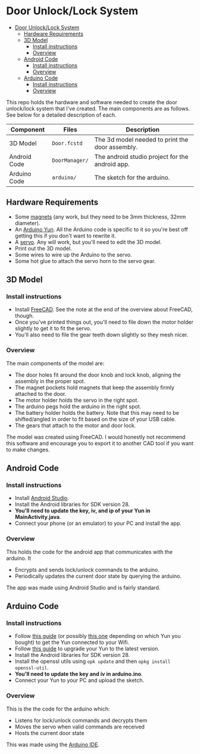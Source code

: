 # Door Unlock/Lock System

- [Door Unlock/Lock System](#door-unlock-lock-system)
  * [Hardware Requirements](#hardware-requirements)
  * [3D Model](#3d-model)
    + [Install instructions](#install-instructions)
    + [Overview](#overview)
  * [Android Code](#android-code)
    + [Install instructions](#install-instructions-1)
    + [Overview](#overview-1)
  * [Arduino Code](#arduino-code)
    + [Install instructions](#install-instructions-2)
    + [Overview](#overview-2)

This repo holds the hardware and software needed to create the door unlock/lock system that I've created. The main components are as follows. See below for a detailed description of each.

| Component    | Files           |  Description                                    |
|--------------|-----------------|-------------------------------------------------|
| 3D Model     | `Door.fcstd`    | The 3d model needed to print the door assembly. |
| Android Code |  `DoorManager/` | The android studio project for the android app. |
| Arduino Code | `arduino/`      | The sketch for the arduino.                     |

## Hardware Requirements
 - Some [magnets](https://www.amazon.com/DIYMAG-Powerful-Neodymium-Permanent-Scientific/dp/B06XD2X45M) (any work, but they need to be 3mm thickness, 32mm diameter).
  - An [Arduino Yun](https://store.arduino.cc/usa/arduino-yun). All the Arduino code is specific to it so you're best off getting this if you don't want to rewrite it.
  - A [servo](https://www.adafruit.com/product/1404). Any will work, but you'll need to edit the 3D model.
  - Print out the 3D model.
  - Some wires to wire up the Arduino to the servo.
  - Some hot glue to attach the servo horn to the servo gear.

## 3D Model
### Install instructions
  - Install [FreeCAD](https://www.freecadweb.org/). See the note at the end of the overview about FreeCAD, though.
  - Once you've printed things out, you'll need to file down the motor holder slightly to get it to fit the servo.
  - You'll also need to file the gear teeth down slightly so they mesh nicer.
### Overview
The main components of the model are:
 - The door holes fit around the door knob and lock knob, aligning the assembly in the proper spot.
 - The magnet pockets hold magnets that keep the assembly firmly attached to the door.
 - The motor holder holds the servo in the right spot.
 - The arduino pegs hold the arduino in the right spot.
 - The battery holder holds the battery. Note that this may need to be shifted/angled in order to fit based on the size of your USB cable.
 - The gears that attach to the motor and door lock.
 
The model was created using FreeCAD. I would honestly not recommend this software and encourage you to export it to another CAD tool if you want to make changes.

## Android Code
### Install instructions
  - Install [Android Studio](https://developer.android.com/studio).
  - Install the Android libraries for SDK version 28.
  - **You'll need to update the key, iv, and ip of your Yun in MainActivity.java**.
  - Connect your phone (or an emulator) to your PC and install the app.
### Overview
This holds the code for the android app that communicates with the arduino. It
  - Encrypts and sends lock/unlock commands to the arduino.
  - Periodically updates the current door state by querying the arduino.

The app was made using Android Studio and is fairly standard.

## Arduino Code
### Install instructions
  - Follow [this guide](https://www.arduino.cc/en/Guide/ArduinoYunLin#toc18) (or possibly [this one](https://www.arduino.cc/en/Guide/ArduinoYun#toc16) depending on which Yun you bought) to get the Yun connected to your Wifi.
  - Follow [this guide](https://www.arduino.cc/en/Tutorial/YunSysupgrade) to upgrade your Yun to the latest version.
  - Install the Android libraries for SDK version 28.
  - Install the openssl utils using `opk update` and then `opkg install openssl-util`.
  - **You'll need to update the key and iv in arduino.ino**.
  - Connect your Yun to your PC and upload the sketch.
### Overview
This is the the code for the arduino which:
  - Listens for lock/unlock commands and decrypts them
  - Moves the servo when valid commands are received
  - Hosts the current door state

This was made using the [Arduino IDE](https://www.arduino.cc/en/Main/Software). 
